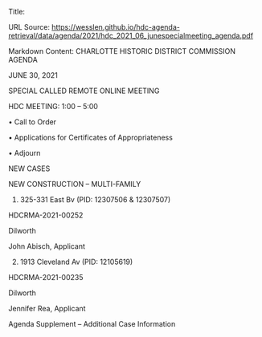 Title: 

URL Source: https://wesslen.github.io/hdc-agenda-retrieval/data/agenda/2021/hdc_2021_06_junespecialmeeting_agenda.pdf

Markdown Content:
CHARLOTTE HISTORIC DISTRICT COMMISSION AGENDA 

JUNE 30, 2021 

SPECIAL CALLED REMOTE ONLINE MEETING 

HDC MEETING: 1:00 – 5:00 

• Call to Order 

• Applications for Certificates of Appropriateness 

• Adjourn 

NEW CASES 

NEW CONSTRUCTION – MULTI-FAMILY 

1. 325-331 East Bv (PID: 12307506 & 12307507) 

HDCRMA-2021-00252 

Dilworth 

John Abisch, Applicant 

2. 1913 Cleveland Av (PID: 12105619) 

HDCRMA-2021-00235 

Dilworth 

Jennifer Rea, Applicant 

Agenda Supplement – Additional Case Information

